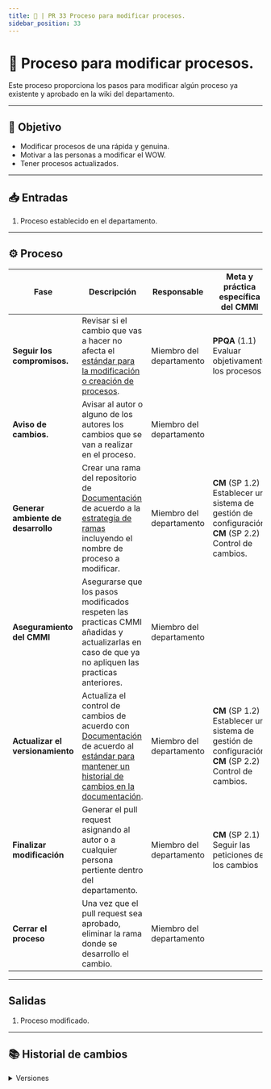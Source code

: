 ```yaml
---
title: 🔁 | PR 33 Proceso para modificar procesos.
sidebar_position: 33
---
```


# 🔁 Proceso para modificar procesos.

Este proceso proporciona los pasos para modificar algún proceso ya existente y aprobado en la wiki del departamento.

---

## 🎯 Objetivo

- Modificar procesos de una rápida y genuina.
- Motivar a las personas a modificar el WOW.
- Tener procesos actualizados.

---

## 📥 Entradas

1. Proceso establecido en el departamento.

---

## ⚙️ Proceso

| Fase                               | Descripción                                                                                                                                                                                                                                                            | Responsable              | Meta y práctica específica del CMMI                                                                   |
| ---------------------------------- | ---------------------------------------------------------------------------------------------------------------------------------------------------------------------------------------------------------------------------------------------------------------------- | ------------------------ | ----------------------------------------------------------------------------------------------------- |
| **Seguir los compromisos.**        | Revisar si el cambio que vas a hacer no afecta el [estándar para la modificación o creación de procesos](http://localhost:3000/docs/standards/modificacion-procesos).                                                                                                  | Miembro del departamento | **PPQA** (1.1) Evaluar objetivamente los procesos                                                     |
| **Aviso de cambios.**              | Avisar al autor o alguno de los autores los cambios que se van a realizar en el proceso.                                                                                                                                                                               | Miembro del departamento |
| **Generar ambiente de desarrollo** | Crear una rama del repositorio de [Documentación](https://github.com/CodeAnd-Co/Documentacion) de acuerdo a la [estrategía de ramas](https://codeandco-wiki.netlify.app/docs/guias/github/git-branches) incluyendo el nombre de proceso a modificar.                   | Miembro del departamento | **CM** (SP 1.2) Establecer un sistema de gestión de configuración **CM** (SP 2.2) Control de cambios. |
| **Aseguramiento del CMMI**         | Asegurarse que los pasos modificados respeten las practicas CMMI añadidas y actualizarlas en caso de que ya no apliquen las practicas anteriores.                                                                                                                      | Miembro del departamento |                                                                                                       |
| **Actualizar el versionamiento**   | Actualiza el control de cambios de acuerdo con [Documentación](https://github.com/CodeAnd-Co/Documentacion) de acuerdo al [estándar para mantener un historial de cambios en la documentación](http://localhost:3000/docs/standards/versionamiento-productos-trabajo). | Miembro del departamento | **CM** (SP 1.2) Establecer un sistema de gestión de configuración **CM** (SP 2.2) Control de cambios. |
| **Finalizar modificación**         | Generar el pull request asignando al autor o a cualquier persona pertiente dentro del departamento.                                                                                                                                                                    | Miembro del departamento | **CM** (SP 2.1) Seguir las peticiones de los cambios                                                  |
| **Cerrar el proceso**              | Una vez que el pull request sea aprobado, eliminar la rama donde se desarrollo el cambio.                                                                                                                                                                              | Miembro del departamento |                                                                                                       |

---

## Salidas

1. Proceso modificado.

---

## 📚 Historial de cambios

<details>
  <summary>Versiones</summary>
  
  | **Tipo de versión** | **Descripción**                                                        | **Fecha**  | **Colaborador**                      |
  | ------------------- | -------------------------------------------------------------------- | ---------- | ---------------------------------- |
  | **1.0.0**           | Creación inicial del proceso.                                         | 22/05/2025 | Rommel Pacheco  |
  | **1.1.0**           | Corrección de responsables, estilo y objetivo | 24/05/2025 | Angélica Ríos   |
</details>
